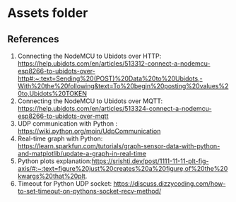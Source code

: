 # Assets folder

## References
1. Connecting the NodeMCU to Ubidots over HTTP: https://help.ubidots.com/en/articles/513312-connect-a-nodemcu-esp8266-to-ubidots-over-http#:~:text=Sending%20(POST)%20Data%20to%20Ubidots,-With%20the%20following&text=To%20begin%20posting%20values%20to,Ubidots%20TOKEN
2. Connecting the NodeMCU to Ubidots over MQTT: https://help.ubidots.com/en/articles/513324-connect-a-nodemcu-esp8266-to-ubidots-over-mqtt
3. UDP communication with Python : https://wiki.python.org/moin/UdpCommunication
4. Real-time graph with Python: https://learn.sparkfun.com/tutorials/graph-sensor-data-with-python-and-matplotlib/update-a-graph-in-real-time
5. Python plots explanation:https://srishti.dev/post/1111-11-11-plt-fig-axis/#:~:text=figure%20just%20creates%20a%20figure,of%20the%20kwargs%20that%20plt.
6. Timeout for Python UDP socket: https://discuss.dizzycoding.com/how-to-set-timeout-on-pythons-socket-recv-method/